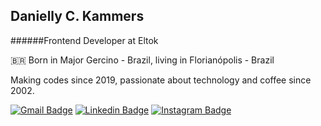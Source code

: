 ## Danielly C. Kammers

######Frontend Developer at Eltok

🇧🇷 Born in Major Gercino - Brazil, living in Florianópolis - Brazil

Making codes since 2019, passionate about technology and coffee since 2002.

[![Gmail Badge](https://img.shields.io/badge/-Gmail-ea4335?style=flat-square&logo=Gmail&logoColor=white&link=mailto:dany.kammers@hotmail.com)](mailto:dany.kammers@hotmail.com)
[![Linkedin Badge](https://img.shields.io/badge/-LinkedIn-blue?style=flat-square&logo=Linkedin&logoColor=white&link=https://www.linkedin.com/in/daniellykammers/)](https://www.linkedin.com/in/daniellykammers/) 
[![Instagram Badge](https://img.shields.io/badge/-Instagram-bc0094?style=flat-square&logo=Instagram&logoColor=white&link=https://www.instagram.com/daniellykammers/)](https://www.instagram.com/daniellykammers/)
